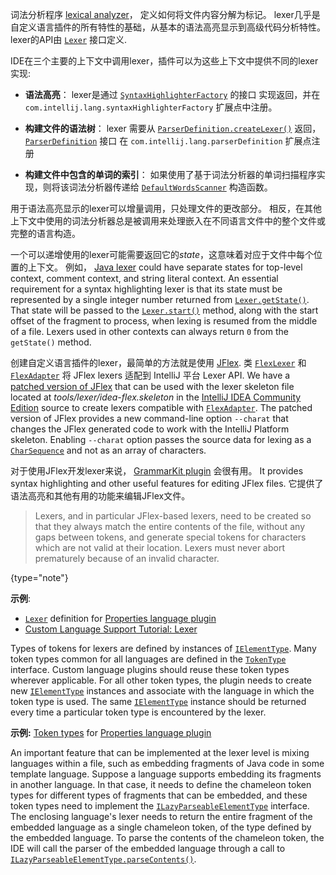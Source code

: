 [//]: # (title: Implementing Lexer)

<!-- Copyright 2000-2020 JetBrains s.r.o. and other contributors. Use of this source code is governed by the Apache 2.0 license that can be found in the LICENSE file. -->

词法分析程序 [lexical analyzer](https://en.wikipedia.org/wiki/Lexical_analysis)， 定义如何将文件内容分解为标记。
lexer几乎是自定义语言插件的所有特性的基础，从基本的语法高亮显示到高级代码分析特性。
lexer的API由 [`Lexer`](upsource:///platform/core-api/src/com/intellij/lexer/Lexer.java) 接口定义.

IDE在三个主要的上下文中调用lexer，插件可以为这些上下文中提供不同的lexer实现:

*  **语法高亮**： lexer是通过
   [`SyntaxHighlighterFactory`](upsource:///platform/editor-ui-api/src/com/intellij/openapi/fileTypes/SyntaxHighlighterFactory.java)
   的接口 实现返回，并在 `com.intellij.lang.syntaxHighlighterFactory` 扩展点中注册。
*  **构建文件的语法树**： lexer 需要从
   [`ParserDefinition.createLexer()`](upsource:///platform/core-api/src/com/intellij/lang/ParserDefinition.java) 返回，
   [`ParserDefinition`](upsource:///platform/core-api/src/com/intellij/lang/ParserDefinition.java)
   接口 在 `com.intellij.lang.parserDefinition` 扩展点注册

*  **构建文件中包含的单词的索引**：
   如果使用了基于词法分析器的单词扫描程序实现，则将该词法分析器传递给
   [`DefaultWordsScanner`](upsource:///platform/indexing-api/src/com/intellij/lang/cacheBuilder/DefaultWordsScanner.java)
   构造函数。

用于语法高亮显示的lexer可以增量调用，只处理文件的更改部分。
相反，在其他上下文中使用的词法分析器总是被调用来处理嵌入在不同语言文件中的整个文件或完整的语言构造。

一个可以递增使用的lexer可能需要返回它的*state*，这意味着对应于文件中每个位置的上下文。
例如， [Java lexer](upsource:///java/java-psi-impl/src/com/intellij/lang/java/lexer/JavaLexer.java) could have separate states for top-level context, comment context, and string literal context.
An essential requirement for a syntax highlighting lexer is that its state must be represented by a single integer number returned from [`Lexer.getState()`](upsource:///platform/core-api/src/com/intellij/lexer/Lexer.java).
That state will be passed to the [`Lexer.start()`](upsource:///platform/core-api/src/com/intellij/lexer/Lexer.java) method, along with the start offset of the fragment to process, when lexing is resumed from the middle of a file.
Lexers used in other contexts can always return `0` from the `getState()` method.

创建自定义语言插件的lexer，最简单的方法就是使用 [JFlex](https://jflex.de).
类 [`FlexLexer`](upsource:///platform/core-api/src/com/intellij/lexer/FlexLexer.java) 和 [`FlexAdapter`](upsource:///platform/core-api/src/com/intellij/lexer/FlexAdapter.java) 将 JFlex lexers 适配到  IntelliJ 平台 Lexer API.
We have a [patched version of JFlex](https://github.com/JetBrains/intellij-deps-jflex) that can be used with the lexer skeleton file located at *tools/lexer/idea-flex.skeleton* in the [IntelliJ IDEA Community Edition](https://github.com/JetBrains/intellij-community) source to create lexers compatible with [`FlexAdapter`](upsource:///platform/core-api/src/com/intellij/lexer/FlexAdapter.java).
The patched version of JFlex provides a new command-line option `--charat` that changes the JFlex generated code to work with the IntelliJ Platform skeleton.
Enabling `--charat` option passes the source data for lexing as a [`CharSequence`](https://docs.oracle.com/javase/8/docs/api/java/lang/CharSequence.html) and not as an array of characters.

对于使用JFlex开发lexer来说， [GrammarKit plugin](https://plugins.jetbrains.com/plugin/6606-grammar-kit) 会很有用。
It provides syntax highlighting and other useful features for editing JFlex files.
它提供了语法高亮和其他有用的功能来编辑JFlex文件。

 >  Lexers, and in particular JFlex-based lexers, need to be created so that they always match the entire contents of the file, without any gaps between tokens, and generate special tokens for characters which are not valid at their location.
> Lexers must never abort prematurely because of an invalid character.
 >
 {type="note"}

**示例**:
- [`Lexer`](upsource:///plugins/properties/src/com/intellij/lang/properties/parsing/Properties.flex) definition for [Properties language plugin](upsource:///plugins/properties)
- [Custom Language Support Tutorial: Lexer](lexer_and_parser_definition.md)

Types of tokens for lexers are defined by instances of [`IElementType`](upsource:///platform/core-api/src/com/intellij/psi/tree/IElementType.java).
Many token types common for all languages are defined in the [`TokenType`](upsource:///platform/core-api/src/com/intellij/psi/TokenType.java) interface.
Custom language plugins should reuse these token types wherever applicable.
For all other token types, the plugin needs to create new [`IElementType`](upsource:///platform/core-api/src/com/intellij/psi/tree/IElementType.java) instances and associate with the language in which the token type is used.
The same [`IElementType`](upsource:///platform/core-api/src/com/intellij/psi/tree/IElementType.java) instance should be returned every time a particular token type is encountered by the lexer.

**示例:**
[Token types](upsource:///plugins/properties/properties-psi-api/src/com/intellij/lang/properties/parsing/PropertiesTokenTypes.java) for [Properties language plugin](upsource:///plugins/properties)

An important feature that can be implemented at the lexer level is mixing languages within a file, such as embedding fragments of Java code in some template language.
Suppose a language supports embedding its fragments in another language.
In that case, it needs to define the chameleon token types for different types of fragments that can be embedded, and these token types need to implement the [`ILazyParseableElementType`](upsource:///platform/core-api/src/com/intellij/psi/tree/ILazyParseableElementType.java) interface.
The enclosing language's lexer needs to return the entire fragment of the embedded language as a single chameleon token, of the type defined by the embedded language.
To parse the contents of the chameleon token, the IDE will call the parser of the embedded language through a call to [`ILazyParseableElementType.parseContents()`](upsource:///platform/core-api/src/com/intellij/psi/tree/ILazyParseableElementType.java).
